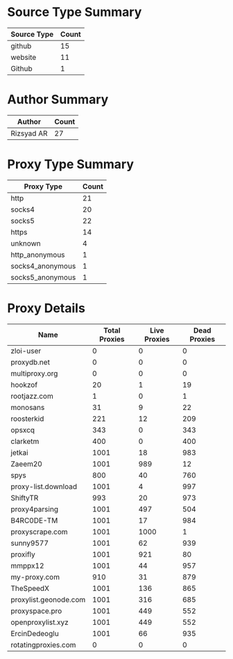 # Source Type Summary

| Source Type | Count |
|-------------|-------|
| github | 15 |
| website | 11 |
| Github | 1 |


# Author Summary

| Author | Count |
|--------|-------|
| Rizsyad AR | 27 |


# Proxy Type Summary

| Proxy Type | Count |
|------------|-------|
| http | 21 |
| socks4 | 20 |
| socks5 | 22 |
| https | 14 |
| unknown | 4 |
| http_anonymous | 1 |
| socks4_anonymous | 1 |
| socks5_anonymous | 1 |


# Proxy Details

| Name | Total Proxies | Live Proxies | Dead Proxies |
|------|---------------|--------------|---------------|
| zloi-user | 0 | 0 | 0 |
| proxydb.net | 0 | 0 | 0 |
| multiproxy.org | 0 | 0 | 0 |
| hookzof | 20 | 1 | 19 |
| rootjazz.com | 1 | 0 | 1 |
| monosans | 31 | 9 | 22 |
| roosterkid | 221 | 12 | 209 |
| opsxcq | 343 | 0 | 343 |
| clarketm | 400 | 0 | 400 |
| jetkai | 1001 | 18 | 983 |
| Zaeem20 | 1001 | 989 | 12 |
| spys | 800 | 40 | 760 |
| proxy-list.download | 1001 | 4 | 997 |
| ShiftyTR | 993 | 20 | 973 |
| proxy4parsing | 1001 | 497 | 504 |
| B4RC0DE-TM | 1001 | 17 | 984 |
| proxyscrape.com | 1001 | 1000 | 1 |
| sunny9577 | 1001 | 62 | 939 |
| proxifly | 1001 | 921 | 80 |
| mmppx12 | 1001 | 44 | 957 |
| my-proxy.com | 910 | 31 | 879 |
| TheSpeedX | 1001 | 136 | 865 |
| proxylist.geonode.com | 1001 | 316 | 685 |
| proxyspace.pro | 1001 | 449 | 552 |
| openproxylist.xyz | 1001 | 449 | 552 |
| ErcinDedeoglu | 1001 | 66 | 935 |
| rotatingproxies.com | 0 | 0 | 0 |
